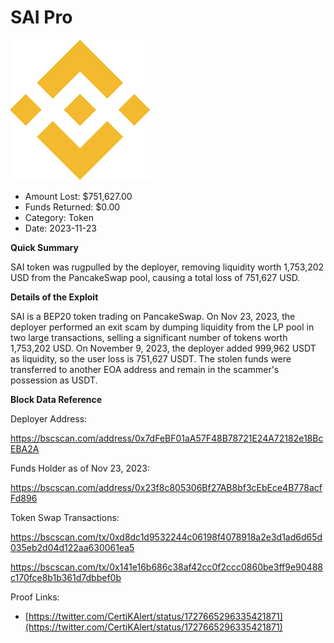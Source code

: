 # SAI Pro
![SAI Pro](/rektimages/SAI-Token-Rugpull.png)
- Amount Lost: $751,627.00
- Funds Returned: $0.00
- Category: Token
- Date: 2023-11-23

**Quick Summary**

SAI token was rugpulled by the deployer, removing liquidity worth 1,753,202 USD from the PancakeSwap pool, causing a total loss of 751,627 USD.

  


 **Details of the Exploit**

SAI is a BEP20 token trading on PancakeSwap. On Nov 23, 2023, the deployer performed an exit scam by dumping liquidity from the LP pool in two large transactions, selling a significant number of tokens worth 1,753,202 USD. On November 9, 2023, the deployer added 999,962 USDT as liquidity, so the user loss is 751,627 USDT. The stolen funds were transferred to another EOA address and remain in the scammer's possession as USDT.

  


 **Block Data Reference**

Deployer Address:

https://bscscan.com/address/0x7dFeBF01aA57F48B78721E24A72182e18BcEBA2A

  


Funds Holder as of Nov 23, 2023:

https://bscscan.com/address/0x23f8c805306Bf27AB8bf3cEbEce4B778acfFd896

  


Token Swap Transactions:

https://bscscan.com/tx/0xd8dc1d9532244c06198f4078918a2e3d1ad6d65d035eb2d04d122aa630061ea5

https://bscscan.com/tx/0x141e16b686c38af42cc0f2ccc0860be3ff9e90488c170fce8b1b361d7dbbef0b


Proof Links:
- [https://twitter.com/CertiKAlert/status/1727665296335421871](https://twitter.com/CertiKAlert/status/1727665296335421871)


